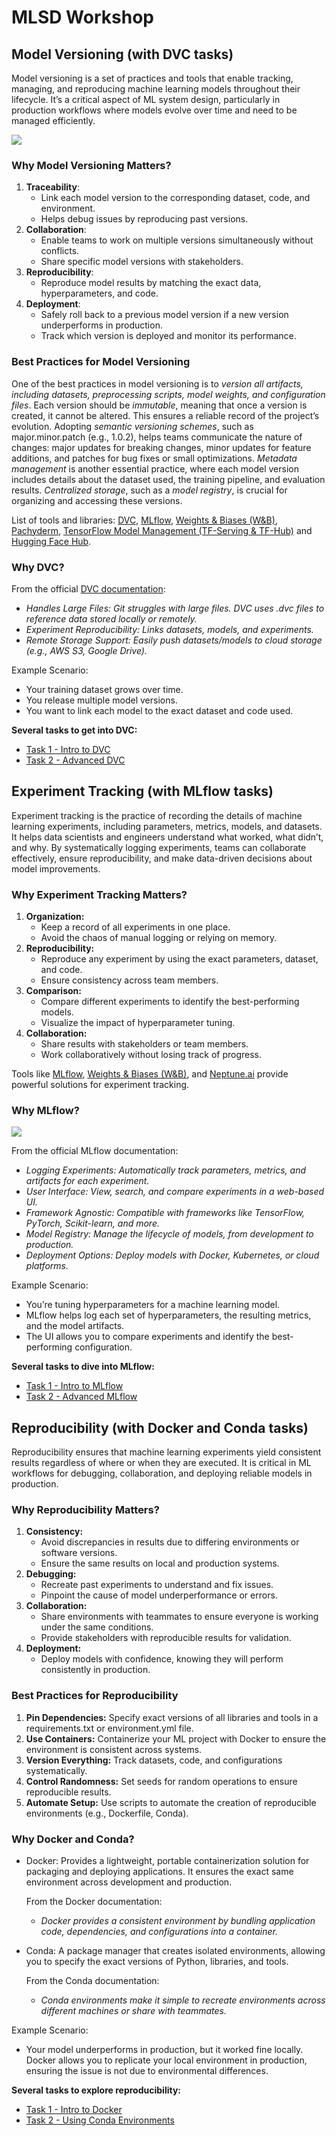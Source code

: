 # **MLSD Workshop**

## **Model Versioning (with DVC tasks)**

Model versioning is a set of practices and tools that enable tracking, managing, and reproducing machine learning models throughout their lifecycle. It’s a critical aspect of ML system design, particularly in production workflows where models evolve over time and need to be managed efficiently.

![](images/model_vers.webp)

### **Why Model Versioning Matters?**

1. **Traceability**:
    * Link each model version to the corresponding dataset, code, and environment.
    * Helps debug issues by reproducing past versions.
2. **Collaboration**:
    * Enable teams to work on multiple versions simultaneously without conflicts.
    * Share specific model versions with stakeholders.
3. **Reproducibility**:
    * Reproduce model results by matching the exact data, hyperparameters, and code.
4. **Deployment**:
    * Safely roll back to a previous model version if a new version underperforms in production.
    * Track which version is deployed and monitor its performance.

### **Best Practices for Model Versioning**

One of the best practices in model versioning is to *version all artifacts, including datasets, preprocessing scripts, model weights, and configuration files*. Each version should be *immutable*, meaning that once a version is created, it cannot be altered. This ensures a reliable record of the project’s evolution. Adopting *semantic versioning schemes*, such as major.minor.patch (e.g., 1.0.2), helps teams communicate the nature of changes: major updates for breaking changes, minor updates for feature additions, and patches for bug fixes or small optimizations. *Metadata management* is another essential practice, where each model version includes details about the dataset used, the training pipeline, and evaluation results. *Centralized storage*, such as a *model registry*, is crucial for organizing and accessing these versions.

List of tools and libraries: [DVC](https://dvc.org), [MLflow](https://mlflow.org), [Weights & Biases (W&B)](https://wandb.ai), [Pachyderm](https://www.pachyderm.com), [TensorFlow Model Management (TF-Serving & TF-Hub)](https://www.tensorflow.org/tfx/guide/serving) and [Hugging Face Hub](https://huggingface.co).

### **Why DVC?**

From the official [DVC documentation](https://dvc.org/doc):

* *Handles Large Files: Git struggles with large files. DVC uses .dvc files to reference data stored locally or remotely.*
* *Experiment Reproducibility: Links datasets, models, and experiments.*
* *Remote Storage Support: Easily push datasets/models to cloud storage (e.g., AWS S3, Google Drive).*

Example Scenario:

* Your training dataset grows over time.
* You release multiple model versions.
* You want to link each model to the exact dataset and code used.

**Several tasks to get into DVC:**

* [Task 1 - Intro to DVC](1_model_versioning/task1_intro_to_dvc/README.md)
* [Task 2 - Advanced DVC](1_model_versioning/task2_advanced_dvc/README.md)

## **Experiment Tracking (with MLflow tasks)**

Experiment tracking is the practice of recording the details of machine learning experiments, including parameters, metrics, models, and datasets. It helps data scientists and engineers understand what worked, what didn’t, and why. By systematically logging experiments, teams can collaborate effectively, ensure reproducibility, and make data-driven decisions about model improvements.

### **Why Experiment Tracking Matters?**

1. **Organization:**
    * Keep a record of all experiments in one place.
    * Avoid the chaos of manual logging or relying on memory.
2. **Reproducibility:**
    * Reproduce any experiment by using the exact parameters, dataset, and code.
    * Ensure consistency across team members.
3. **Comparison:**
    * Compare different experiments to identify the best-performing models.
    * Visualize the impact of hyperparameter tuning.
4. **Collaboration:**
    * Share results with stakeholders or team members.
    * Work collaboratively without losing track of progress.

Tools like [MLflow](https://mlflow.org), [Weights & Biases (W&B)](https://wandb.ai), and [Neptune.ai](https://neptune.ai/) provide powerful solutions for experiment tracking.

### **Why MLflow?**

![](images/mlflow.webp)

From the official MLflow documentation:

* *Logging Experiments: Automatically track parameters, metrics, and artifacts for each experiment.*
* *User Interface: View, search, and compare experiments in a web-based UI.*
* *Framework Agnostic: Compatible with frameworks like TensorFlow, PyTorch, Scikit-learn, and more.*
* *Model Registry: Manage the lifecycle of models, from development to production.*
* *Deployment Options: Deploy models with Docker, Kubernetes, or cloud platforms.*

Example Scenario:

* You’re tuning hyperparameters for a machine learning model.
* MLflow helps log each set of hyperparameters, the resulting metrics, and the model artifacts.
* The UI allows you to compare experiments and identify the best-performing configuration.

**Several tasks to dive into MLflow:**

* [Task 1 - Intro to MLflow](2_experiment_tracking/task1_intro_to_mlflow/README.md)
* [Task 2 - Advanced MLflow](2_experiment_tracking/task2_advanced_mlflow/README.md)

## **Reproducibility (with Docker and Conda tasks)**

Reproducibility ensures that machine learning experiments yield consistent results regardless of where or when they are executed. It is critical in ML workflows for debugging, collaboration, and deploying reliable models in production.

### **Why Reproducibility Matters?**

1. **Consistency:**
    * Avoid discrepancies in results due to differing environments or software versions.
    * Ensure the same results on local and production systems.
2. **Debugging:**
    * Recreate past experiments to understand and fix issues.
    * Pinpoint the cause of model underperformance or errors.
3. **Collaboration:**
    * Share environments with teammates to ensure everyone is working under the same conditions.
    * Provide stakeholders with reproducible results for validation.
4. **Deployment:**
    * Deploy models with confidence, knowing they will perform consistently in production.

### **Best Practices for Reproducibility**

1. **Pin Dependencies:** Specify exact versions of all libraries and tools in a requirements.txt or environment.yml file.
2. **Use Containers:** Containerize your ML project with Docker to ensure the environment is consistent across systems.
3. **Version Everything:** Track datasets, code, and configurations systematically.
4. **Control Randomness:** Set seeds for random operations to ensure reproducible results.
5. **Automate Setup:** Use scripts to automate the creation of reproducible environments (e.g., Dockerfile, Conda).

### **Why Docker and Conda?**

* Docker: Provides a lightweight, portable containerization solution for packaging and deploying applications. It ensures the exact same environment across development and production.

    From the Docker documentation:

    * *Docker provides a consistent environment by bundling application code, dependencies, and configurations into a container.*

* Conda: A package manager that creates isolated environments, allowing you to specify the exact versions of Python, libraries, and tools.

    From the Conda documentation:

    * *Conda environments make it simple to recreate environments across different machines or share with teammates.*

Example Scenario:

* Your model underperforms in production, but it worked fine locally. Docker allows you to replicate your local environment in production, ensuring the issue is not due to environmental differences.

**Several tasks to explore reproducibility:**

* [Task 1 - Intro to Docker](3_reproducibility/task1_docker_intro/README.md)
* [Task 2 - Using Conda Environments](3_reproducibility/task2_conda_envs/README.md)